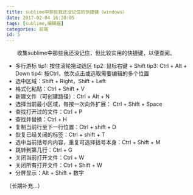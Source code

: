 ```yaml
---
title: sublime中那些我还没记住的快捷键（windows）
date: 2017-02-04 16:30:05
tags: [sublime,编辑器]
categories: 前端
id: 5
---
```


&emsp;&emsp;收集sublime中那些我还没记住，但比较实用的快捷键，以便查阅。

<!-- more -->
* 多行游标
    tip1: 按住滚轮拖动选区
    tip2: 鼠标右键 + Shift
    tip3: Ctrl + Alt + Down
    tip4: 按Ctrl，依次点击或选取需要编辑的多个位置
* 选中区域：Shift + Right，Shift + Left
* 格式化粘贴：Ctrl + Shift + V
* 新建文件（可创建路径）：Ctrl + Alt + N
* 选择当前最小区域，每按一次向外扩展： Ctrl + Shift + Space
* 查找打开过的文件：Ctrl + P
* 查找并替换：Ctrl + H
* 复制当前行至下一行位置：Ctrl + shift + D
* 恢复已经关闭的标签：Ctrl + shift + T
* 选中当前括号内内容，重复可选择括号本身：Ctrl + Shift + M
* 跳转到第几行：Ctrl + G
* 关闭当前打开文件：Ctrl + W
* 关闭所有打开文件：Ctrl + Shift + W
* 分屏显示：Alt + Shift + 数字

（长期补充...）